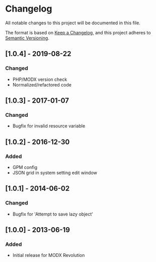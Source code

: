 # Changelog
All notable changes to this project will be documented in this file.

The format is based on [Keep a Changelog](https://keepachangelog.com/en/1.0.0/),
and this project adheres to [Semantic Versioning](https://semver.org/spec/v2.0.0.html).

## [1.0.4] - 2019-08-22
### Changed
- PHP/MODX version check
- Normalized/refactored code 

## [1.0.3] - 2017-01-07
### Changed
- Bugfix for invalid resource variable

## [1.0.2] - 2016-12-30
### Added
- GPM config
- JSON grid in system setting edit window

## [1.0.1] - 2014-06-02
### Changed
- Bugfix for 'Attempt to save lazy object'

## [1.0.0] - 2013-06-19
### Added
- Initial release for MODX Revolution
